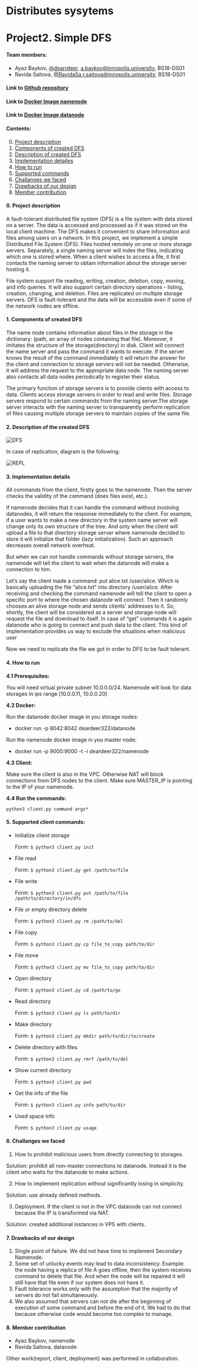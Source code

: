 # Distributes sysytems
# Project2. Simple DFS

#### Team members:
* Ayaz Baykov, [@dearrdeer](@dearrdeer), [a.baykov@innopolis.university](a.baykov@innopolis.university), BS18-DS01
* Ravida Saitova, [@RavidaSa](@RavidaSa),[r.saitova@innopolis.university](r.saitova@innopolis.university), BS18-DS01

#### Link to [Github repository](https://github.com/dearrdeer/dist_fs)
#### Link to [Docker Image namenode](https://hub.docker.com/repository/docker/deardeer322/namenode)
#### Link to [Docker Image datanode](https://hub.docker.com/repository/docker/deardeer322/datanode)

#### Contents:
0. [Project description ](#anchors-in-markdown)
1. [Components of created DFS](#components)
2. [Description of created DFS](#dfs)
3. [Implementation detailes](#implementation)
4. [How to run](#how)
5. [Supported commands](#commands)
6. [Challanges we faced](#challange)
7. [Drawbacks of our design](#drawbacks)
8. [Member contribution](#member)

#### 0. __Project description__ <a name="anchors-in-markdown"></a>

A fault-tolerant distributed file system (DFS) is a file system with data stored on a server. The data is accessed and processed as if it was stored on the local client machine. The DFS makes it convenient to share information and files among users on a network.  In this project, we implement a simple Distributed File System (DFS). Files hosted remotely on one or more storage servers. Separately, a single naming server will index the files, indicating which one is stored where. When a client wishes to access a file, it first contacts the naming server to obtain information about the storage server hosting it. 

File system support file reading, writing, creation, deletion, copy, moving, and info queries. It will also support certain directory operations - listing, creation, changing, and deletion. Files are replicated on multiple storage servers. DFS is fault-tolerant and the data will be accessible even if some of the network nodes are offline.

#### 1. __Components of created DFS__ <a name="components"></a>

The name node contains information about files in the storage in the dictionary: (path, an array of nodes containing that file). Moreover, it imitates the structure of the storage(directory) in disk. Client will connect the name server and pass the command it wants to execute. If the server knows the result of the command immediately it will return the answer for the client and connection to storage servers will not be needed. Otherwise, it will address the request to the appropriate data node. The naming server also contacts all data nodes periodically to register their status.

The primary function of storage servers is to provide clients with access to data. Clients access storage servers in order to read and write files. Storage servers respond to certain commands from the naming server.The storage server interacts with the naming server to transparently perform replication of files causing multiple storage servers to maintain copies of the same file.

#### 2. __Description of the created DFS__ <a name="dfs"></a>

![DFS](https://i.ibb.co/F0ymwSw/DFS-1.png)
<div style="page-break-after: always;"></div>

In case of replication, diagram is the following:

![REPL](https://i.ibb.co/GcHzdzD/DFS.png)     
<div style="page-break-after: always;"></div>
                      
#### 3. __Implementation details__ <a name="implementation"></a>

All commands from the client, firstly goes to the namenode. Then the server checks the validity of the command (does files exist, etc.).

If namenode decides that it can handle the command without involving datanodes, it will return the response immediately to the client. For example, if a user wants to make a new directory in the system name server will change only its own structure of the tree. And only when the client will upload a file to that directory storage server where namenode decided to store it will initialize that folder (lazy initialization). Such an approach decreases overall network overheat.

But when we can not handle commands without storage servers, the namenode will tell the client to wait when the datanode will make a connection to him.

Let’s say the client made a command: put alice.txt /user/alice.  Which is basically uploading the file “alice.txt” into directory /user/alice. After receiving and checking the command namenode will tell the client to open a specific port to where the chosen datanode will connect. Then it randomly chooses an alive storage node and sends clients' addresses to it. So, shortly, the client will be considered as a server and storage node will request the file and download to itself. In case of “get” commands it is again datanode who is going to connect and push data to the client. This kind of implementation provides us way to exclude the situations when malicious user 

Now we need to replicate the file we got in order to DFS to be fault tolerant. 

#### 4. __How to run__ <a name="how"></a>

__4.1 Prerequisites:__

You will need virtual private subnet 10.0.0.0/24. Namenode will look for data storages in ips range [10.0.0.11, 10.0.0.20]

__4.2 Docker:__

Run the datanode docker image in you storage nodes:

  - docker run -p 8042:8042 deardeer322/datanode
  
Run the namenode docker image in you master node:

  - docker run -p 9000:9000 -t -i deardeer322/namenode

__4.3 Client:__ 

Make sure the client is also in the VPC. Otherwise NAT will block connections 
from DFS nodes to the client.
Make sure MASTER_IP is pointing to the IP of your namenode.

__4.4 Run the commands:__

`python3 client.py command args*`

#### 5. Supported client commands: <a name="commands"></a>
* Initialize client storage

  Form: `$ python3 client.py init`
 
* File read

  Form: `$ python3 client.py get /path/to/file`

* File write

  Form: `$ python3 client.py put /path/to/file /path/to/directory/in/dfs`

* File or empty directory delete

  Form: `$ python3 client.py rm /path/to/del`

* File copy

  Form: `$ python3 client.py cp file_to_copy path/to/dir`
  
* File move

  Form: `$ python3 client.py mv file_to_copy path/to/dir`
  
* Open directory

  Form: `$ python3 client.py cd /path/to/go`
  
* Read directory

  Form: `$ python3 client.py ls path/to/dir`
  
* Make directory 

  Form: `$ python3 client.py mkdir path/to/dir/to/create`
  
* Delete directory with files

  Form: `$ python3 client.py rmrf /path/to/del`
  
* Show current directory 

  Form: `$ python3 client.py pwd`
  
* Get the info of the file 

  Form: `$ python3 client.py info path/to/dir`
  
* Used space info

  Form: `$ python3 client.py usage`

#### 6. __Challanges we faced__ <a name="challange"></a>

1. How to prohibit malicious users from directly connecting to storages. 

  Solution: prohibit all non-master connections to datanode. Instead it is the client who waits for the datanode to make actions.

2. How to implement replication without significantly losing in simplicity.

Solution: use already defined methods.

3. Deployment. If the client is not in the VPC datanode can not connect because the IP is transformed via NAT. 

Solution: created additional instances in VPS with clients.

#### 7. __Drawbacks of our design__ <a name="drawbacks"></a> 

1. Single point of failure. We did not have time to implement Secondary Namenode.
2. Some set of unlucky events may lead to data inconsistency. Example: the node having a replica of file A goes offline, then the system receives command to delete that file. And when the node will be repaired it will still have that file even if our system does not have it.
3. Fault tolerance works only with the assumption that the majority of servers do not fail simultaneously.
4. We also assumed that servers can not die after the beginning of execution of some command and before the end of it. We had to do that because otherwise code would become too complex to manage.

#### 8. __Member contribution__ <a name="member"></a>
* Ayaz Baykov, namenode
* Ravida Saitova, datanode

Other work(report, client, deployment) was performed in collaboration.

